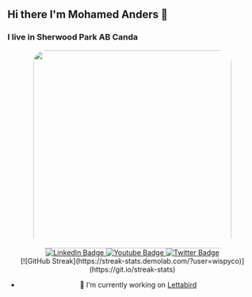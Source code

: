 ## Hi there I'm Mohamed Anders 👋
### I live in Sherwood Park AB Canda
<div id="header" align="center">
<img src="/derscodes.gif?raw=true" width="400px" style="border-radius: 25px; display: block; margin-left: auto; margin-right: auto;">  <div id="badges">
  <a href="[your-linkedin-URL](https://www.linkedin.com/in/anders-kitson-5a567849/)">
    <img src="https://img.shields.io/badge/LinkedIn-blue?style=for-the-badge&logo=linkedin&logoColor=white" alt="LinkedIn Badge"/>
  </a>
  <a href="[your-youtube-URL](https://www.youtube.com/@derscodes)">
    <img src="https://img.shields.io/badge/YouTube-red?style=for-the-badge&logo=youtube&logoColor=white" alt="Youtube Badge"/>
  </a>
  <a href="[your-twitter-URL](https://x.com/derscodes)">
    <img src="https://img.shields.io/badge/Twitter-blue?style=for-the-badge&logo=twitter&logoColor=white" alt="Twitter Badge"/>
  </a>
</div>
  [![GitHub Streak](https://streak-stats.demolab.com/?user=wispyco)](https://git.io/streak-stats)

  - 🔭 I’m currently working on <a href="https://lettabird.com">Lettabird</a>
</div>

<!--
**wispyco/wispyco** is a ✨ _special_ ✨ repository because its `README.md` (this file) appears on your GitHub profile.

Here are some ideas to get you started:

- 🔭 I’m currently working on ...
- 🌱 I’m currently learning ...
- 👯 I’m looking to collaborate on ...
- 🤔 I’m looking for help with ...
- 💬 Ask me about ...
- 📫 How to reach me: ...
- 😄 Pronouns: ...
- ⚡ Fun fact: ...
-->
